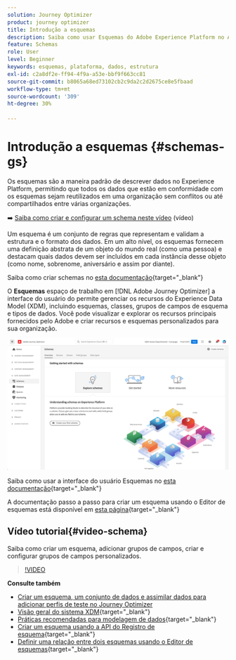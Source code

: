 ```yaml
---
solution: Journey Optimizer
product: journey optimizer
title: Introdução a esquemas
description: Saiba como usar Esquemas do Adobe Experience Platform no Adobe Journey Optimizer
feature: Schemas
role: User
level: Beginner
keywords: esquemas, plataforma, dados, estrutura
exl-id: c2a8df2e-ff94-4f9a-a53e-bbf9f663cc81
source-git-commit: b8065a68ed73102cb2c9da2c2d2675ce8e5fbaad
workflow-type: tm+mt
source-wordcount: '309'
ht-degree: 30%

---
```


# Introdução a esquemas {#schemas-gs}

Os esquemas são a maneira padrão de descrever dados no Experience Platform, permitindo que todos os dados que estão em conformidade com os esquemas sejam reutilizados em uma organização sem conflitos ou até compartilhados entre várias organizações.

➡️ [Saiba como criar e configurar um schema neste vídeo](#video-schema) (vídeo)

Um esquema é um conjunto de regras que representam e validam a estrutura e o formato dos dados. Em um alto nível, os esquemas fornecem uma definição abstrata de um objeto do mundo real (como uma pessoa) e destacam quais dados devem ser incluídos em cada instância desse objeto (como nome, sobrenome, aniversário e assim por diante).

Saiba como criar schemas no [esta documentação](https://experienceleague.adobe.com/docs/experience-platform/xdm/schema/composition.html?lang=pt-BR){target="_blank"}

O **Esquemas** espaço de trabalho em [!DNL Adobe Journey Optimizer] a interface do usuário do permite gerenciar os recursos do Experience Data Model (XDM), incluindo esquemas, classes, grupos de campos de esquema e tipos de dados. Você pode visualizar e explorar os recursos principais fornecidos pelo Adobe e criar recursos e esquemas personalizados para sua organização.

![](assets/schemas-home.png)

Saiba como usar a interface do usuário Esquemas no [esta documentação](https://experienceleague.adobe.com/docs/experience-platform/xdm/ui/overview.html){target="_blank"}

A documentação passo a passo para criar um esquema usando o Editor de esquemas está disponível em [esta página](https://experienceleague.adobe.com/docs/experience-platform/xdm/tutorials/create-schema-ui.html?lang=pt-BR){target="_blank"}


## Vídeo tutorial{#video-schema}

Saiba como criar um esquema, adicionar grupos de campos, criar e configurar grupos de campos personalizados.

>[!VIDEO](https://video.tv.adobe.com/v/334461?quality=12)

**Consulte também**

* [Criar um esquema, um conjunto de dados e assimilar dados para adicionar perfis de teste no Journey Optimizer](../segment/creating-test-profiles.md)
* [Visão geral do sistema XDM](https://experienceleague.adobe.com/docs/experience-platform/xdm/home.html?lang=pt-BR){target="_blank"}
* [Práticas recomendadas para modelagem de dados](https://experienceleague.adobe.com/docs/experience-platform/xdm/schema/best-practices.html){target="_blank"}
* [Criar um esquema usando a API do Registro de esquema](https://experienceleague.adobe.com/docs/experience-platform/xdm/tutorials/create-schema-api.html){target="_blank"}
* [Definir uma relação entre dois esquemas usando o Editor de esquemas](https://experienceleague.adobe.com/docs/experience-platform/xdm/tutorials/relationship-ui.html){target="_blank"}
